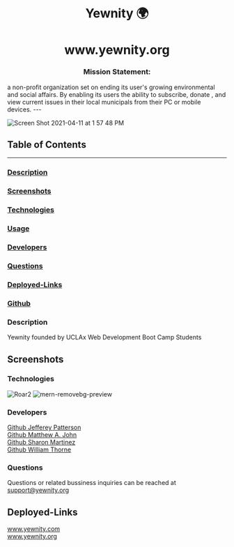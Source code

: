 <h1 align ="center">Yewnity 🌍</h1>

<h1 align ="center">www.yewnity.org</h1>

<h3 align ="center">Mission Statement:</h3
<center align ="center">a non-profit organization set on ending its user's growing environmental and social affairs. By enabling its users the ability to subscribe, donate , and view current issues in their local municipals from their PC or mobile devices.</center>
---




![Screen Shot 2021-04-11 at 1 57 48 PM](https://user-images.githubusercontent.com/77504986/114322784-ed4f2d00-9ad6-11eb-8b50-704b96023c4e.png)



## Table of Contents
---

### [Description](#description)

### [Screenshots](#screenshots)

### [Technologies](#technologies)

### [Usage](#usage)

### [Developers](#developers)

### [Questions](#questions)

### [Deployed-Links](#Deployed-Links)

### [Github](#github)



### <a name="Description"></a>Description
Yewnity founded by UCLAx Web Development Boot Camp Students

## Screenshots





### <a name="Technologies"></a>Technologies
![Roar2](https://user-images.githubusercontent.com/77504986/114322314-47022800-9ad4-11eb-9076-2ce9acb72eaf.png)
![mern-removebg-preview](https://user-images.githubusercontent.com/77504986/114322301-3b166600-9ad4-11eb-931b-dd5cce7d9317.png)




### <a name="Developers"></a>Developers
[Github Jefferey Patterson](https://github.com/jpatterson933)
<br>
[Github Matthew A. John](https://github.com/MattJ900)
<br>
[Github Sharon Martinez](https://github.com/Sharon1106)
<br>
[Github William Thorne](https://github.com/IdFightGandhi)


### <a name="Questions"></a>Questions
Questions or related bussiness inquiries can be reached at support@yewnity.org

## Deployed-Links
www.yewnity.com
<br>
www.yewnity.org
